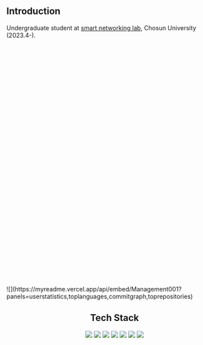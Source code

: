 ## Introduction
  Undergraduate student at [smart networking lab](https://sites.google.com/view/smart-networking), Chosun University (2023.4-).


<div><img src="data:image/svg+xml,%3Csvg width='1' height='560' xmlns='http://www.w3.org/2000/svg'%3E%3C/svg%3E" /></div>
![](https://myreadme.vercel.app/api/embed/Management001?panels=userstatistics,toplanguages,commitgraph,toprepositories)


<h2 align="center"><b> Tech Stack </b></h3>
<p align="center">
  <img src="https://img.shields.io/badge/C++-00599C?style=flat-square&logo=c%2B%2B&logoColor=white">
  <img src="https://img.shields.io/badge/JAVA-007396?style=flat-square&logo=java&logoColor=white"> 
  <img src="https://img.shields.io/badge/Python-3776AB?style=flat-square&logo=python&logoColor=white">
  <img src="https://img.shields.io/badge/MySQL-4479A1?style=flat-square&logo=MySQL&logoColor=white"/>
  <img src="https://img.shields.io/badge/Oracle-F80000?style=flat-square&logo=oracle&logoColor=white">
  <img src="https://img.shields.io/badge/GitHub-181717?style=flat-square&logo=github&logoColor=white">
  <img src="https://img.shields.io/badge/Git-F05032?style=flat-square&logo=git&logoColor=white">
</p>
